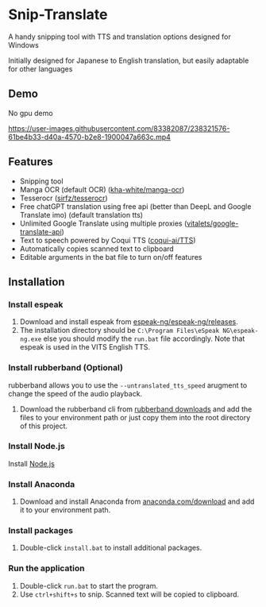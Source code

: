 # Snip-Translate
A handy snipping tool with TTS and translation options designed for Windows

Initially designed for Japanese to English translation, but easily adaptable for other languages

## Demo
No gpu demo

https://user-images.githubusercontent.com/83382087/238321576-61be4b33-d40a-4570-b2e8-1900047a663c.mp4

## Features

- Snipping tool
- Manga OCR (default OCR) ([kha-white/manga-ocr](https://github.com/kha-white/manga-ocr))
- Tesserocr ([sirfz/tesserocr](https://github.com/sirfz/tesserocr))
- Free chatGPT translation using free api (better than DeepL and Google Translate imo) (default translation tts)
- Unlimited Google Translate using multiple proxies ([vitalets/google-translate-api](https://github.com/vitalets/google-translate-api))
- Text to speech powered by Coqui TTS ([coqui-ai/TTS](https://github.com/coqui-ai/TTS))
- Automatically copies scanned text to clipboard
- Editable arguments in the bat file to turn on/off features

## Installation

### Install espeak

1. Download and install espeak from [espeak-ng/espeak-ng/releases](https://github.com/espeak-ng/espeak-ng/releases/).
2. The installation directory should be `C:\Program Files\eSpeak NG\espeak-ng.exe` else you should modify the `run.bat` file accordingly.
Note that espeak is used in the VITS English TTS.

### Install rubberband (Optional)

rubberband allows you to use the `--untranslated_tts_speed` arugment to change the speed of the audio playback.

1. Download the rubberband cli from [rubberband downloads](https://breakfastquay.com/rubberband/index.html) and add the files to your environment path or just copy them into the root directory of this project.

### Install Node.js

Install [Node.js](https://nodejs.org/en)

### Install Anaconda

1. Download and install Anaconda from [anaconda.com/download](https://www.anaconda.com/download/) and add it to your environment path.

### Install packages

1. Double-click `install.bat` to install additional packages.

### Run the application

1. Double-click `run.bat` to start the program.
2. Use `ctrl+shift+s` to snip. Scanned text will be copied to clipboard.
